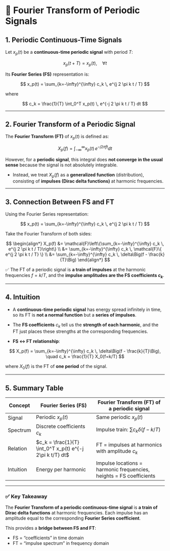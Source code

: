 # 📘 Fourier Transform of Periodic Signals

## 1. Periodic Continuous-Time Signals

Let $x_p(t)$ be a **continuous-time periodic signal** with period $T$:

$$
x_p(t + T) = x_p(t), \quad \forall t
$$

Its **Fourier Series (FS)** representation is:

$$
x_p(t) = \sum_{k=-\infty}^{\infty} c_k \, e^{j 2 \pi k t / T}
$$

where

$$
c_k = \frac{1}{T} \int_0^T x_p(t) \, e^{-j 2 \pi k t / T} dt
$$

---

## 2. Fourier Transform of a Periodic Signal

The **Fourier Transform (FT)** of $x_p(t)$ is defined as:

$$
X_p(f) = \int_{-\infty}^{\infty} x_p(t) \, e^{-j 2\pi f t} dt
$$

However, for a **periodic signal**, this integral does **not converge in the usual sense** because the signal is not absolutely integrable.  

- Instead, we treat $X_p(f)$ as a **generalized function** (distribution), consisting of **impulses (Dirac delta functions)** at harmonic frequencies.

---

## 3. Connection Between FS and FT

Using the Fourier Series representation:

$$
x_p(t) = \sum_{k=-\infty}^{\infty} c_k \, e^{j 2 \pi k t / T}
$$

Take the Fourier Transform of both sides:

$$
\begin{align*}
X_p(f) &= \mathcal{F}\left\{\sum_{k=-\infty}^{\infty} c_k \, e^{j 2 \pi k t / T}\right\} \\
&= \sum_{k=-\infty}^{\infty} c_k \, \mathcal{F}\{ e^{j 2 \pi k t / T} \} \\
&= \sum_{k=-\infty}^{\infty} c_k \, \delta\Big(f - \frac{k}{T}\Big)
\end{align*}
$$

✅ The FT of a periodic signal is **a train of impulses** at the harmonic frequencies $f = k/T$, and the **impulse amplitudes are the FS coefficients $c_k$**.

---

## 4. Intuition

- A **continuous-time periodic signal** has energy spread infinitely in time, so its FT is **not a normal function** but a **series of impulses**.  
- The **FS coefficients** $c_k$ tell us the **strength of each harmonic**, and the FT just places these strengths at the corresponding frequencies.

- **FS ↔ FT relationship**:

$$
X_p(f) = \sum_{k=-\infty}^{\infty} c_k \, \delta\Big(f - \frac{k}{T}\Big), \quad c_k = \frac{1}{T} X_0(f=k/T)
$$

where $X_0(f)$ is the FT of **one period** of the signal.

---

## 5. Summary Table

| Concept | Fourier Series (FS) | Fourier Transform (FT) of a periodic signal |
|---------|--------------------|-------------------------------------------|
| Signal | Periodic $x_p(t)$ | Same periodic $x_p(t)$ |
| Spectrum | Discrete coefficients $c_k$ | Impulse train: $\sum c_k \delta(f-k/T)$ |
| Relation | $c_k = \frac{1}{T} \int_0^T x_p(t) e^{-j 2\pi k t/T} dt$ | FT = impulses at harmonics with amplitude $c_k$ |
| Intuition | Energy per harmonic | Impulse locations = harmonic frequencies, heights = FS coefficients |

---

### ✅ Key Takeaway

The **Fourier Transform of a periodic continuous-time signal** is **a train of Dirac delta functions** at harmonic frequencies. Each impulse has an amplitude equal to the corresponding **Fourier Series coefficient**.  

This provides a **bridge between FS and FT**:  

- FS = “coefficients” in time domain  
- FT = “impulse spectrum” in frequency domain
